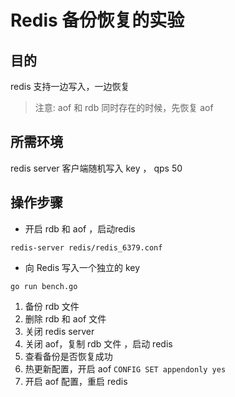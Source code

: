 Redis 备份恢复的实验
===

## 目的

redis 支持一边写入，一边恢复

> 注意: aof 和 rdb 同时存在的时候，先恢复 aof

## 所需环境

redis server
客户端随机写入 key ， qps 50

## 操作步骤

+ 开启 rdb 和 aof ，启动redis

```
redis-server redis/redis_6379.conf
```

+ 向 Redis 写入一个独立的 key

```
go run bench.go
```

1. 备份 rdb 文件
1. 删除 rdb 和 aof 文件
1. 关闭 redis server
1. 关闭 aof，复制 rdb 文件 ，启动 redis
1. 查看备份是否恢复成功
1. 热更新配置，开启 aof `CONFIG SET appendonly yes`
1. 开启 aof 配置，重启 redis